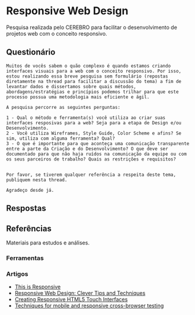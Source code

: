 # Responsive Web Design

Pesquisa realizada pelo CEREBRO para facilitar o desenvolvimento de projetos web com o conceito responsivo.

## Questionário

    Muitos de vocês sabem o quão complexo é quando estamos criando interfaces visuais para a web com o conceito responsivo. Por isso, estou realizando essa breve pesquisa sem formulário (repostas diretamente na thread para facilitar a discussão do tema) a fim de levantar dados e dissertamos sobre quais métodos, abordagens/estratégias e princípios podemos trilhar para que este processo possua uma metodologia mais eficiente e ágil.

    A pesquisa percorre as seguintes perguntas:

    1 - Qual o método e ferramenta(s) você utiliza ao criar suas interfaces resposivas para a web? Seja para a etapa de Design e/ou Desenvolvimento.
    2 - Você utiliza Wireframes, Style Guide, Color Scheme e afins? Se sim, utiliza com alguma ferramenta? Qual?
    3 - O que é importante para que aconteça uma comunicação transparente entre a parte da Criação e do Desenvolvimento? O que deve ser documentado para que não haja ruídos na comunicação da equipe ou com os seus parceiros de trabalho? Quais as restrições e requisitos?


    Por favor, se tiverem qualquer referência a respeita deste tema, publiquem nesta thread.

    Agradeço desde já.

## Respostas


## Referências

Materiais para estudos e análises.

### Ferramentas

### Artigos
- [This is Responsive](http://bradfrost.github.io/this-is-responsive/)
- [Responsive Web Design: Clever Tips and Techniques](https://speakerdeck.com/smashingmag/responsive-web-design-clever-tips-and-techniques)
- [Creating Responsive HTML5 Touch Interfaces](http://www.slideshare.net/ysaw/html5-touch-interfaces-sxsw-extended-version)
- [Techniques for mobile and responsive cross-browser testing](http://webuild.envato.com/blog/techniques-for-mobile-and-responsive-cross-browser-testing/)

